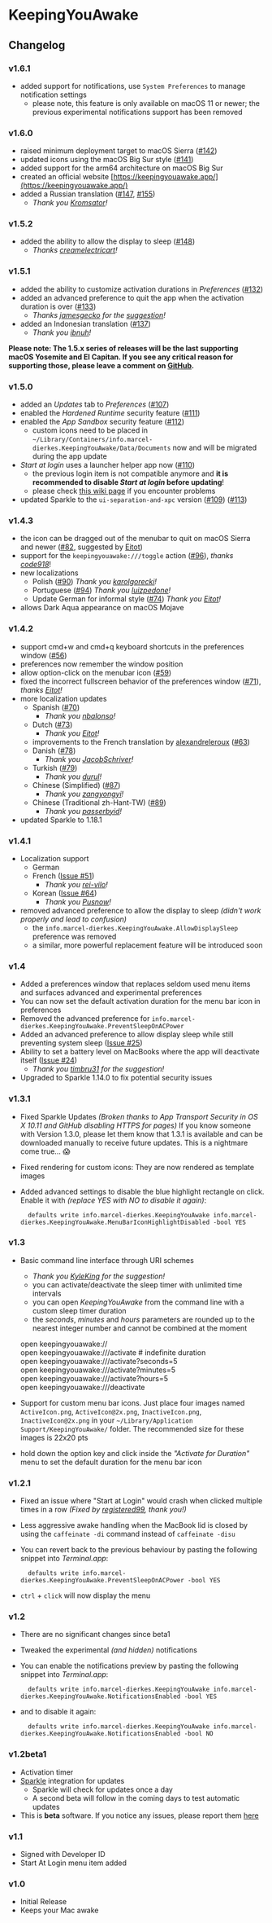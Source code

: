 # KeepingYouAwake #

## Changelog ##

### v1.6.1 ###

- added support for notifications, use `System Preferences` to manage notification settings
  - please note, this feature is only available on macOS 11 or newer; the previous experimental notifications support has been removed

### v1.6.0 ###

- raised minimum deployment target to macOS Sierra ([#142](https://github.com/newmarcel/KeepingYouAwake/pull/142))
- updated icons using the macOS Big Sur style ([#141](https://github.com/newmarcel/KeepingYouAwake/pull/141))
- added support for the arm64 architecture on macOS Big Sur
- created an official website [https://keepingyouawake.app/](https://keepingyouawake.app/)
- added a Russian translation ([#147](https://github.com/newmarcel/KeepingYouAwake/issues/147), [#155](https://github.com/newmarcel/KeepingYouAwake/pull/155))
    - *Thank you [Kromsator](https://github.com/Kromsator)!*

### v1.5.2 ###

- added the ability to allow the display to sleep ([#148](https://github.com/newmarcel/KeepingYouAwake/issues/148))
	- _Thanks [creamelectricart](https://github.com/creamelectricart)!_

### v1.5.1 ###

- added the ability to customize activation durations in _Preferences_ ([#132](https://github.com/newmarcel/KeepingYouAwake/pull/132))
- added an advanced preference to quit the app when the activation duration is over ([#133](https://github.com/newmarcel/KeepingYouAwake/pull/133))
	- _Thanks [jamesgecko](https://github.com/jamesgecko) for the [suggestion](https://github.com/newmarcel/KeepingYouAwake/issues/128)!_
- added an Indonesian translation ([#137](https://github.com/newmarcel/KeepingYouAwake/pull/137))
    - *Thank you [ibnuh](https://github.com/ibnuh)!*

**Please note: The 1.5.x series of releases will be the last supporting macOS Yosemite and El Capitan. If you see any critical reason for supporting those, please leave a comment on [GitHub](https://github.com/newmarcel/KeepingYouAwake/issues/126).**

### v1.5.0 ###

- added an _Updates_ tab to _Preferences_ ([#107](https://github.com/newmarcel/KeepingYouAwake/pull/107))
- enabled the _Hardened Runtime_ security feature ([#111](https://github.com/newmarcel/KeepingYouAwake/pull/111))
- enabled the _App Sandbox_ security feature ([#112](https://github.com/newmarcel/KeepingYouAwake/pull/112))
	- custom icons need to be placed in `~/Library/Containers/info.marcel-dierkes.KeepingYouAwake/Data/Documents` now and will be migrated during the app update
- _Start at login_ uses a launcher helper app now ([#110](https://github.com/newmarcel/KeepingYouAwake/pull/110))
    - the previous login item is not compatible anymore and **it is recommended to disable _Start at login_ before updating**!
    - please check [this wiki page](https://github.com/newmarcel/KeepingYouAwake/wiki/1.5:-Start-at-Login-Problems) if you encounter problems
- updated Sparkle to the `ui-separation-and-xpc` version ([#109](https://github.com/newmarcel/KeepingYouAwake/pull/109)) ([#113](https://github.com/newmarcel/KeepingYouAwake/pull/113))

### v1.4.3 ###

- the icon can be dragged out of the menubar to quit on macOS Sierra and newer ([#82](https://github.com/newmarcel/KeepingYouAwake/issues/82), suggested by [Eitot](https://github.com/Eitot))
- support for the `keepingyouawake:///toggle` action ([#96](https://github.com/newmarcel/KeepingYouAwake/pull/96)), *thanks [code918](https://github.com/code918)*!
- new localizations
	- Polish ([#90](https://github.com/newmarcel/KeepingYouAwake/pull/90)) _Thank you [karolgorecki](https://github.com/karolgorecki)!_
	- Portuguese ([#94](https://github.com/newmarcel/KeepingYouAwake/pull/94)) _Thank you [luizpedone](https://github.com/luizpedone)!_
	- Update German for informal style ([#74](https://github.com/newmarcel/KeepingYouAwake/pull/74)) _Thank you [Eitot](https://github.com/Eitot)!_
- allows Dark Aqua appearance on macOS Mojave

### v1.4.2 ###

- support cmd+w and cmd+q keyboard shortcuts in the preferences window ([#56](https://github.com/newmarcel/KeepingYouAwake/issues/56))
- preferences now remember the window position
- allow option-click on the menubar icon ([#59](https://github.com/newmarcel/KeepingYouAwake/issues/59))
- fixed the incorrect fullscreen behavior of the preferences window ([#71](https://github.com/newmarcel/KeepingYouAwake/pull/71)), *thanks [Eitot](https://github.com/Eitot)!*
- more localization updates
	- Spanish ([#70](https://github.com/newmarcel/KeepingYouAwake/pull/70))
		- *Thank you [nbalonso](https://github.com/nbalonso)!*
	- Dutch ([#73](https://github.com/newmarcel/KeepingYouAwake/pull/73))
		- *Thank you [Eitot](https://github.com/Eitot)!*
	- improvements to the French translation by [alexandreleroux](https://github.com/alexandreleroux) ([#63](https://github.com/newmarcel/KeepingYouAwake/pull/63))
	- Danish ([#78](https://github.com/newmarcel/KeepingYouAwake/pull/78))
		- *Thank you [JacobSchriver](https://github.com/JacobSchriver)!*
	- Turkish ([#79](https://github.com/newmarcel/KeepingYouAwake/pull/79))
		- *Thank you [durul](https://github.com/durul)!*
	- Chinese (Simplified) ([#87](https://github.com/newmarcel/KeepingYouAwake/pull/87))
		- *Thank you [zangyongyi](https://github.com/zangyongyi)!*
	- Chinese (Traditional zh-Hant-TW) ([#89](https://github.com/newmarcel/KeepingYouAwake/pull/89))
		- *Thank you [passerbyid](https://github.com/passerbyid)!*
- updated Sparkle to 1.18.1

### v1.4.1 ###

- Localization support
	- German
	- French ([Issue #51](https://github.com/newmarcel/KeepingYouAwake/issues/51))
		- *Thank you [rei-vilo](https://github.com/rei-vilo)!*
	- Korean ([Issue #64](https://github.com/newmarcel/KeepingYouAwake/pull/64))
		- *Thank you [Pusnow](https://github.com/Pusnow)!*
- removed advanced preference to allow the display to sleep *(didn't work properly and lead to confusion)*
	- the `info.marcel-dierkes.KeepingYouAwake.AllowDisplaySleep` preference was removed
	- a similar, more powerful replacement feature will be introduced soon

### v1.4 ###

- Added a preferences window that replaces seldom used menu items and surfaces advanced and experimental preferences
- You can now set the default activation duration for the menu bar icon in preferences
- Removed the advanced preference for `info.marcel-dierkes.KeepingYouAwake.PreventSleepOnACPower`
- Added an advanced preference to allow display sleep while still preventing system sleep ([Issue #25](https://github.com/newmarcel/KeepingYouAwake/issues/25))
- Ability to set a battery level on MacBooks where the app will deactivate itself ([Issue #24](https://github.com/newmarcel/KeepingYouAwake/issues/24))
	- *Thank you [timbru31](https://github.com/timbru31) for the suggestion!*
- Upgraded to Sparkle 1.14.0 to fix potential security issues

### v1.3.1 ###

- Fixed Sparkle Updates *(Broken thanks to App Transport Security in OS X 10.11 and GitHub disabling HTTPS for pages)* If you know someone with Version 1.3.0, please let them know that 1.3.1 is available and can be downloaded manually to receive future updates. This is a nightmare come true… 😱
- Fixed rendering for custom icons: They are now rendered as template images
- Added advanced settings to disable the blue highlight rectangle on click. Enable it with *(replace YES with NO to disable it again)*:

		defaults write info.marcel-dierkes.KeepingYouAwake info.marcel-dierkes.KeepingYouAwake.MenuBarIconHighlightDisabled -bool YES



### v1.3 ###

- Basic command line interface through URI schemes
	- *Thank you [KyleKing](https://github.com/KyleKing) for the suggestion!*
	- you can activate/deactivate the sleep timer with unlimited time intervals
	- you can open *KeepingYouAwake* from the command line with a custom sleep timer duration
	- the *seconds*, *minutes* and *hours* parameters are rounded up to the nearest integer number and cannot be combined at the moment

	open keepingyouawake://  
	open keepingyouawake:///activate    # indefinite duration  
	open keepingyouawake:///activate?seconds=5  
	open keepingyouawake:///activate?minutes=5  
	open keepingyouawake:///activate?hours=5  
	open keepingyouawake:///deactivate

- Support for custom menu bar icons. Just place four images named `ActiveIcon.png`, `ActiveIcon@2x.png`, `InactiveIcon.png`, `InactiveIcon@2x.png` in your `~/Library/Application Support/KeepingYouAwake/` folder. The recommended size for these images is 22x20 pts
- hold down the option key and click inside the *"Activate for Duration"* menu to set the default duration for the menu bar icon


### v1.2.1 ###

- Fixed an issue where "Start at Login" would crash when clicked multiple times in a row *(Fixed by [registered99](https://github.com/registered99), thank you!)*
- Less aggressive awake handling when the MacBook lid is closed by using the `caffeinate -di` command instead of `caffeinate -disu`
- You can revert back to the previous behaviour by pasting the following snippet into *Terminal.app*:

		defaults write info.marcel-dierkes.KeepingYouAwake.PreventSleepOnACPower -bool YES

- `ctrl` + `click` will now display the menu

### v1.2 ###
- There are no significant changes since beta1
- Tweaked the experimental *(and hidden)* notifications
- You can enable the notifications preview by pasting the following snippet into *Terminal.app*:

		defaults write info.marcel-dierkes.KeepingYouAwake info.marcel-dierkes.KeepingYouAwake.NotificationsEnabled -bool YES
		
- and to disable it again:
	
		defaults write info.marcel-dierkes.KeepingYouAwake info.marcel-dierkes.KeepingYouAwake.NotificationsEnabled -bool NO


### v1.2beta1 ###
- Activation timer
- [Sparkle](http://sparkle-project.org) integration for updates
	- Sparkle will check for updates once a day
	- A second beta will follow in the coming days to test automatic updates
- This is **beta** software. If you notice any issues, please report them [here](https://github.com/newmarcel/KeepingYouAwake/issues/)

### v1.1 ###
- Signed with Developer ID
- Start At Login menu item added

### v1.0 ###
- Initial Release
- Keeps your Mac awake
